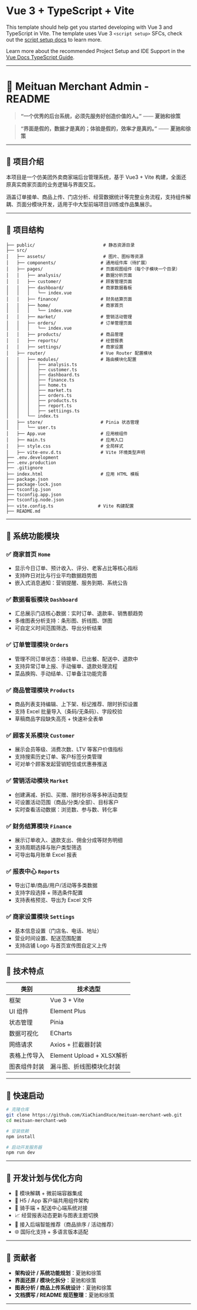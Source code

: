 # Vue 3 + TypeScript + Vite

This template should help get you started developing with Vue 3 and TypeScript in Vite. The template uses Vue 3 `<script setup>` SFCs, check out the [script setup docs](https://v3.vuejs.org/api/sfc-script-setup.html#sfc-script-setup) to learn more.

Learn more about the recommended Project Setup and IDE Support in the [Vue Docs TypeScript Guide](https://vuejs.org/guide/typescript/overview.html#project-setup).

---

# **🚀 Meituan Merchant Admin - README**

> **“一个优秀的后台系统，必须先服务好创造价值的人。”**
> —— **夏驰和徐策**

> **“界面是假的，数据才是真的；体验是假的，效率才是真的。”**
> —— **夏驰和徐策**

---

## **📌 项目介绍**

本项目是一个仿美团外卖商家端后台管理系统，基于 Vue3 + Vite 构建，全面还原真实商家页面的业务逻辑与界面交互。

涵盖订单接单、商品上传、门店分析、经营数据统计等完整业务流程，支持组件解耦、页面分模块开发，适用于中大型前端项目训练或作品集展示。

---

## **📌 项目结构**

```
├── public/                          # 静态资源目录
├── src/
│   ├── assets/                      # 图片、图标等资源
│   ├── components/                 # 通用组件库（待扩展）
│   ├── pages/                      # 页面视图组件（每个子模块一个目录）
│   │   ├── analysis/               # 数据分析页面
│   │   ├── customer/               # 顾客管理页面
│   │   ├── dashboard/              # 商家数据看板
│   │   │   └── index.vue
│   │   ├── finance/                # 财务结算页面
│   │   ├── home/                   # 商家首页
│   │   │   └── index.vue
│   │   ├── market/                 # 营销活动管理
│   │   ├── orders/                 # 订单管理页面
│   │   │   └── index.vue
│   │   ├── products/               # 商品管理
│   │   ├── reports/                # 经营报表
│   │   ├── settings/               # 商家设置
│   ├── router/                     # Vue Router 配置模块
│   │   ├── modules/                # 路由模块化配置
│   │   │   ├── analysis.ts
│   │   │   ├── customer.ts
│   │   │   ├── dashboard.ts
│   │   │   ├── finance.ts
│   │   │   ├── home.ts
│   │   │   ├── market.ts
│   │   │   ├── orders.ts
│   │   │   ├── products.ts
│   │   │   ├── report.ts
│   │   │   ├── settiings.ts
│   │   └── index.ts
│   ├── store/                      # Pinia 状态管理
│   │   └── user.ts
│   ├── App.vue                     # 应用根组件
│   ├── main.ts                     # 应用入口
│   ├── style.css                   # 全局样式
│   ├── vite-env.d.ts               # Vite 环境类型声明
├── .env.development
├── .env.production
├── .gitignore
├── index.html                      # 应用 HTML 模板
├── package.json
├── package-lock.json
├── tsconfig.json
├── tsconfig.app.json
├── tsconfig.node.json
├── vite.config.ts                 # Vite 构建配置
├── README.md
```

---

## **📌 系统功能模块**

### ✅ 商家首页 `Home`

- 显示今日订单、预计收入、评分、老客占比等核心指标
- 支持昨日对比与行业平均数据趋势图
- 嵌入式消息通知：营销提醒、服务到期、系统公告

### ✅ 数据看板模块 `Dashboard`

- 汇总展示门店核心数据：实时订单、退款率、销售额趋势
- 多维图表分析支持：条形图、折线图、饼图
- 可自定义时间范围筛选、导出分析结果

### ✅ 订单管理模块 `Orders`

- 管理不同订单状态：待接单、已出餐、配送中、退款中
- 支持异常订单上报、手动催单、退款处理流程
- 菜品换购、手动结单、订单备注功能完善

### ✅ 商品管理模块 `Products`

- 商品列表支持编辑、上下架、标记推荐、限时折扣设置
- 支持 Excel 批量导入（条码/无条码）、字段校验
- 草稿商品字段缺失高亮 + 快速补全表单

### ✅ 顾客关系模块 `Customer`

- 展示会员等级、消费次数、LTV 等客户价值指标
- 支持搜索历史订单、客户标签分类管理
- 可对单个顾客发起营销短信或优惠券推送

### ✅ 营销活动模块 `Market`

- 创建满减、折扣、买赠、限时秒杀等多种活动类型
- 可设置活动范围（商品/分类/全部）、目标客户
- 实时查看活动数据：浏览数、参与数、转化率

### ✅ 财务结算模块 `Finance`

- 展示订单收入、退款支出、佣金分成等财务明细
- 支持周期选择与账户类型筛选
- 可导出每月账单 Excel 报表

### ✅ 报表中心 `Reports`

- 导出订单/商品/用户/活动等多类数据
- 支持字段选择 + 筛选条件配置
- 支持表格预览、导出为 Excel 文件

### ✅ 商家设置模块 `Settings`

- 基本信息设置（门店名、电话、地址）
- 营业时间设置、配送范围配置
- 支持店铺 Logo 与首页宣传图自定义上传

---

## **📌 技术特点**

| 类别     | 技术选型                    |
| ------ | ----------------------- |
| 框架     | Vue 3 + Vite            |
| UI 组件  | Element Plus            |
| 状态管理   | Pinia                   |
| 数据可视化  | ECharts                 |
| 网络请求   | Axios + 拦截器封装           |
| 表格上传导入 | Element Upload + XLSX解析 |
| 图表组件封装 | 漏斗图、折线图模块化封装            |

---

## **📌 快速启动**

```bash
# 克隆仓库
git clone https://github.com/XiaChiandXuce/meituan-merchant-web.git
cd meituan-merchant-web

# 安装依赖
npm install

# 启动开发服务器
npm run dev
```

---

## **📌 开发计划与优化方向**

* 🔧 模块解耦 + 微前端容器集成
* 📱 H5 / App 客户端共用组件架构
* 🚚 骑手端 + 配送中心端系统对接
* 📈 经营报表动态更新与图表主题切换
* 🧠 接入后端智能推荐（商品排序 / 活动推荐）
* 🌐 国际化支持 + 多语言版本适配

---

## **📌 贡献者**

* **架构设计 / 系统功能规划**：夏驰和徐策
* **界面还原 / 模块化拆分**：夏驰和徐策
* **图表分析 / 商品上传系统设计**：夏驰和徐策
* **文档撰写 / README 规范整理**：夏驰和徐策

---


